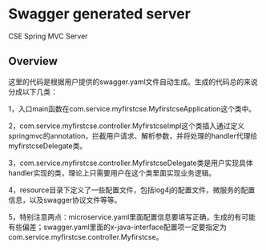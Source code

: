 # Swagger generated server

CSE Spring MVC Server


## Overview
这里的代码是根据用户提供的swagger.yaml文件自动生成。生成的代码总的来说分成以下几类：

1，入口main函数在com.service.myfirstcse.MyfirstcseApplication这个类中。

2，com.service.myfirstcse.controller.MyfirstcseImpl这个类插入通过定义springmvc的annotation，拦截用户请求、解析参数，并将处理的handler代理给myfirstcseDelegate类。

3，com.service.myfirstcse.controller.MyfirstcseDelegate类是用户实现具体handler实现的类，理论上只需要用户在这个类里面实现业务逻辑。


4，resource目录下定义了一些配置文件，包括log4j的配置文件，微服务的配置信息，以及swagger协议文件等等。

5，特别注意两点：microservice.yaml里面配置信息要填写正确，生成的有可能有些偏差；swagger.yaml里面的x-java-interface配置项一定要指定为com.service.myfirstcse.controller.Myfirstcse。
